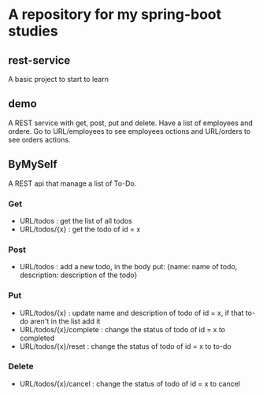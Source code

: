 # A repository for my spring-boot studies

## rest-service 
A basic project to start to learn

## demo 
A REST service with get, post, put and delete.
Have a list of employees and ordere.
Go to URL/employees to see employees octions and URL/orders to see orders actions.

## ByMySelf
A REST api that manage a list of To-Do. 
### Get
- URL/todos : get the list of all todos
- URL/todos/{x} : get the todo of id = x
### Post 
- URL/todos : add a new todo, in the body put: {name: name of todo, description: description of the todo} 
### Put 
- URL/todos/{x} : update name and description of todo of id = x, if that to-do aren't in the list add it
- URL/todos/{x}/complete : change the status of todo of id = x to completed
- URL/todos/{x}/reset : change the status of todo of id = x to to-do
### Delete
- URL/todos/{x}/cancel : change the status of todo of id = x to cancel 

